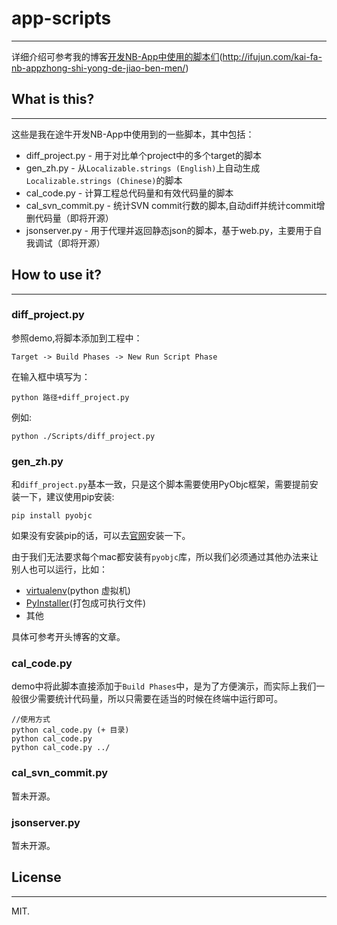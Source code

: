# app-scripts
---- 

详细介绍可参考我的博客[开发NB-App中使用的脚本们](#)(http://ifujun.com/kai-fa-nb-appzhong-shi-yong-de-jiao-ben-men/)

## What is this?
---- 
这些是我在途牛开发NB-App中使用到的一些脚本，其中包括：

- diff\_project.py - 用于对比单个project中的多个target的脚本
- gen\_zh.py - 从`Localizable.strings (English)`上自动生成`Localizable.strings (Chinese)`的脚本
- cal\_code.py - 计算工程总代码量和有效代码量的脚本
- cal\_svn\_commit.py - 统计SVN commit行数的脚本,自动diff并统计commit增删代码量（即将开源）
- jsonserver.py - 用于代理并返回静态json的脚本，基于web.py，主要用于自我调试（即将开源）

## How to use it?
---- 
### diff\_project.py

参照demo,将脚本添加到工程中：

	Target -> Build Phases -> New Run Script Phase

在输入框中填写为：

	python 路径+diff_project.py

例如:

	python ./Scripts/diff_project.py

### gen\_zh.py

和`diff_project.py`基本一致，只是这个脚本需要使用PyObjc框架，需要提前安装一下，建议使用pip安装:

	pip install pyobjc
	
如果没有安装pip的话，可以去[官网](https://pip.pypa.io/en/stable/)安装一下。

由于我们无法要求每个mac都安装有`pyobjc`库，所以我们必须通过其他办法来让别人也可以运行，比如：

- [virtualenv](https://github.com/pypa/virtualenv)(python 虚拟机)
- [PyInstaller](https://github.com/pyinstaller/pyinstaller)(打包成可执行文件)
- 其他

具体可参考开头博客的文章。

### cal\_code.py

demo中将此脚本直接添加于`Build Phases`中，是为了方便演示，而实际上我们一般很少需要统计代码量，所以只需要在适当的时候在终端中运行即可。

	//使用方式
	python cal_code.py (+ 目录)
	python cal_code.py 
	python cal_code.py ../

### cal\_svn\_commit.py  

暂未开源。

### jsonserver.py

暂未开源。

## License
---- 
MIT.